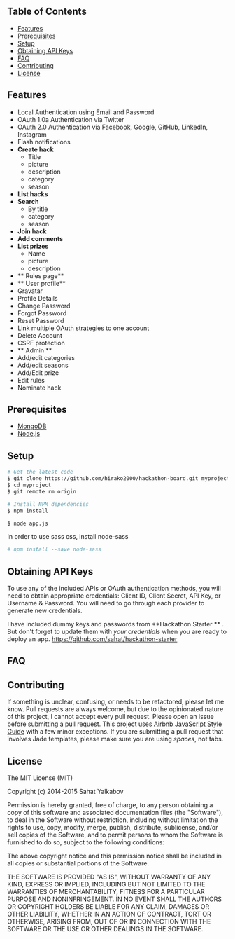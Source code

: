 Table of Contents
-----------------

- [Features](#features)
- [Prerequisites](#prerequisites)
- [Setup](#setup)
- [Obtaining API Keys](#obtaining-api-keys)
- [FAQ](#faq)
- [Contributing](#contributing)
- [License](#license)

Features
--------

- Local Authentication using Email and Password
- OAuth 1.0a Authentication via Twitter
- OAuth 2.0 Authentication via Facebook, Google, GitHub, LinkedIn, Instagram
- Flash notifications
- **Create hack**
  * Title
  * picture 
  * description
  * category
  * season
- **List hacks** 
- **Search**
  * By title
  * category
  * season
- **Join hack**
- **Add comments**
- **List prizes**
  * Name
  * picture
  * description
- ** Rules page**  
- ** User profile**
 - Gravatar
 - Profile Details
 - Change Password
 - Forgot Password
 - Reset Password
 - Link multiple OAuth strategies to one account
 - Delete Account
- CSRF protection
- ** Admin **
 - Add/edit categories
 - Add/edit seasons
 - Add/Edit prize
 - Edit rules
 - Nominate hack

Prerequisites
-------------

- [MongoDB](http://www.mongodb.org/downloads)
- [Node.js](http://nodejs.org)


Setup
-------------

```bash
# Get the latest code
$ git clone https://github.com/hirako2000/hackathon-board.git myproject
$ cd myproject
$ git remote rm origin

# Install NPM dependencies
$ npm install

$ node app.js
```

In order to use sass css, install node-sass

```bash
# npm install --save node-sass
```

Obtaining API Keys
------------------

To use any of the included APIs or OAuth authentication methods, you will need
to obtain appropriate credentials: Client ID, Client Secret, API Key, or
Username & Password. You will need to go through each provider to generate new
credentials.

I have included dummy keys and passwords from **Hackathon Starter ** . But don't forget to update
them with *your credentials* when you are ready to deploy an app.
https://github.com/sahat/hackathon-starter

FAQ
---

Contributing
------------

If something is unclear, confusing, or needs to be refactored, please let me know.
Pull requests are always welcome, but due to the opinionated nature of this
project, I cannot accept every pull request. Please open an issue before
submitting a pull request. This project uses
[Airbnb JavaScript Style Guide](https://github.com/airbnb/javascript) with a
few minor exceptions. If you are submitting a pull request that involves
Jade templates, please make sure you are using *spaces*, not tabs.

License
-------

The MIT License (MIT)

Copyright (c) 2014-2015 Sahat Yalkabov

Permission is hereby granted, free of charge, to any person obtaining a copy of this software and associated documentation files (the "Software"), to deal in the Software without restriction, including without limitation the rights to use, copy, modify, merge, publish, distribute, sublicense, and/or sell copies of the Software, and to permit persons to whom the Software is furnished to do so, subject to the following conditions:

The above copyright notice and this permission notice shall be included in all copies or substantial portions of the Software.

THE SOFTWARE IS PROVIDED "AS IS", WITHOUT WARRANTY OF ANY KIND, EXPRESS OR IMPLIED, INCLUDING BUT NOT LIMITED TO THE WARRANTIES OF MERCHANTABILITY, FITNESS FOR A PARTICULAR PURPOSE AND NONINFRINGEMENT. IN NO EVENT SHALL THE AUTHORS OR COPYRIGHT HOLDERS BE LIABLE FOR ANY CLAIM, DAMAGES OR OTHER LIABILITY, WHETHER IN AN ACTION OF CONTRACT, TORT OR OTHERWISE, ARISING FROM, OUT OF OR IN CONNECTION WITH THE SOFTWARE OR THE USE OR OTHER DEALINGS IN THE SOFTWARE.

